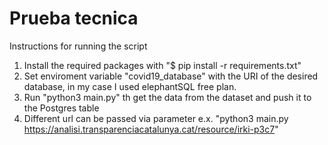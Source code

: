 # Prueba tecnica

Instructions for running the script

1. Install the required packages with "$ pip install -r requirements.txt"
2. Set enviroment variable "covid19_database" with the URI of the desired database, in my case I used elephantSQL free plan.
3. Run "python3 main.py" th get the data from the dataset and push it to the Postgres table
4. Different url can be passed via parameter e.x. "python3 main.py https://analisi.transparenciacatalunya.cat/resource/irki-p3c7"
